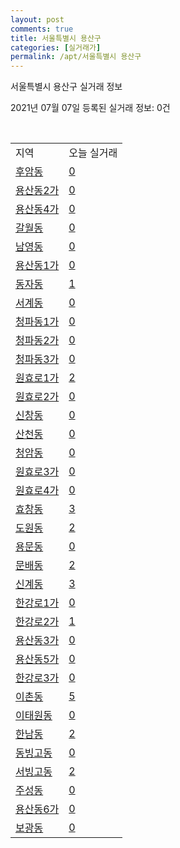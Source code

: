 ```yaml
---
layout: post
comments: true
title: 서울특별시 용산구
categories: [실거래가]
permalink: /apt/서울특별시 용산구
---
```


서울특별시 용산구 실거래 정보

2021년 07월 07일 등록된 실거래 정보: 0건

<script type="text/javascript">
  google.charts.load('current', {'packages':['corechart']});
  google.charts.setOnLoadCallback(drawChart);

  function drawChart() {
    var data = google.visualization.arrayToDataTable([['거래일', '매매', '전월세', '전매'], ['20-07', 135, 348, 1], ['20-08', 114, 324, 2], ['20-09', 107, 313, 4], ['20-10', 129, 379, 0], ['20-11', 148, 413, 0], ['20-12', 173, 346, 1], ['21-01', 112, 332, 0], ['21-02', 82, 295, 0], ['21-03', 82, 322, 0], ['21-04', 82, 239, 1], ['21-05', 122, 307, 1], ['21-06', 40, 223, 0], ['21-07', 0, 18, 0]]);

    var options = {
      title: '최근 유형별 거래량 추이',
      legend: { position: 'bottom' }
    };

    var chart = new google.visualization.LineChart(document.getElementById('columnchart_material'));
    chart.draw(data, (options));
  }
</script>

<div id="columnchart_material" style="width: 95%; margin-left: -35px"></div>
<br>
<table class="sortable">
  <tr>
    <td>지역</td>
    <td>오늘 실거래</td>
  </tr>

  
  <tr class="item">
    <td><a href="서울특별시 용산구 후암동">후암동</a></td>
    <td><a href="서울특별시 용산구 후암동">0</a></td>
  </tr>
    

  <tr class="item">
    <td><a href="서울특별시 용산구 용산동2가">용산동2가</a></td>
    <td><a href="서울특별시 용산구 용산동2가">0</a></td>
  </tr>
    

  <tr class="item">
    <td><a href="서울특별시 용산구 용산동4가">용산동4가</a></td>
    <td><a href="서울특별시 용산구 용산동4가">0</a></td>
  </tr>
    

  <tr class="item">
    <td><a href="서울특별시 용산구 갈월동">갈월동</a></td>
    <td><a href="서울특별시 용산구 갈월동">0</a></td>
  </tr>
    

  <tr class="item">
    <td><a href="서울특별시 용산구 남영동">남영동</a></td>
    <td><a href="서울특별시 용산구 남영동">0</a></td>
  </tr>
    

  <tr class="item">
    <td><a href="서울특별시 용산구 용산동1가">용산동1가</a></td>
    <td><a href="서울특별시 용산구 용산동1가">0</a></td>
  </tr>
    

  <tr class="item">
    <td><a href="서울특별시 용산구 동자동">동자동</a></td>
    <td><a href="서울특별시 용산구 동자동">1</a></td>
  </tr>
    

  <tr class="item">
    <td><a href="서울특별시 용산구 서계동">서계동</a></td>
    <td><a href="서울특별시 용산구 서계동">0</a></td>
  </tr>
    

  <tr class="item">
    <td><a href="서울특별시 용산구 청파동1가">청파동1가</a></td>
    <td><a href="서울특별시 용산구 청파동1가">0</a></td>
  </tr>
    

  <tr class="item">
    <td><a href="서울특별시 용산구 청파동2가">청파동2가</a></td>
    <td><a href="서울특별시 용산구 청파동2가">0</a></td>
  </tr>
    

  <tr class="item">
    <td><a href="서울특별시 용산구 청파동3가">청파동3가</a></td>
    <td><a href="서울특별시 용산구 청파동3가">0</a></td>
  </tr>
    

  <tr class="item">
    <td><a href="서울특별시 용산구 원효로1가">원효로1가</a></td>
    <td><a href="서울특별시 용산구 원효로1가">2</a></td>
  </tr>
    

  <tr class="item">
    <td><a href="서울특별시 용산구 원효로2가">원효로2가</a></td>
    <td><a href="서울특별시 용산구 원효로2가">0</a></td>
  </tr>
    

  <tr class="item">
    <td><a href="서울특별시 용산구 신창동">신창동</a></td>
    <td><a href="서울특별시 용산구 신창동">0</a></td>
  </tr>
    

  <tr class="item">
    <td><a href="서울특별시 용산구 산천동">산천동</a></td>
    <td><a href="서울특별시 용산구 산천동">0</a></td>
  </tr>
    

  <tr class="item">
    <td><a href="서울특별시 용산구 청암동">청암동</a></td>
    <td><a href="서울특별시 용산구 청암동">0</a></td>
  </tr>
    

  <tr class="item">
    <td><a href="서울특별시 용산구 원효로3가">원효로3가</a></td>
    <td><a href="서울특별시 용산구 원효로3가">0</a></td>
  </tr>
    

  <tr class="item">
    <td><a href="서울특별시 용산구 원효로4가">원효로4가</a></td>
    <td><a href="서울특별시 용산구 원효로4가">0</a></td>
  </tr>
    

  <tr class="item">
    <td><a href="서울특별시 용산구 효창동">효창동</a></td>
    <td><a href="서울특별시 용산구 효창동">3</a></td>
  </tr>
    

  <tr class="item">
    <td><a href="서울특별시 용산구 도원동">도원동</a></td>
    <td><a href="서울특별시 용산구 도원동">2</a></td>
  </tr>
    

  <tr class="item">
    <td><a href="서울특별시 용산구 용문동">용문동</a></td>
    <td><a href="서울특별시 용산구 용문동">0</a></td>
  </tr>
    

  <tr class="item">
    <td><a href="서울특별시 용산구 문배동">문배동</a></td>
    <td><a href="서울특별시 용산구 문배동">2</a></td>
  </tr>
    

  <tr class="item">
    <td><a href="서울특별시 용산구 신계동">신계동</a></td>
    <td><a href="서울특별시 용산구 신계동">3</a></td>
  </tr>
    

  <tr class="item">
    <td><a href="서울특별시 용산구 한강로1가">한강로1가</a></td>
    <td><a href="서울특별시 용산구 한강로1가">0</a></td>
  </tr>
    

  <tr class="item">
    <td><a href="서울특별시 용산구 한강로2가">한강로2가</a></td>
    <td><a href="서울특별시 용산구 한강로2가">1</a></td>
  </tr>
    

  <tr class="item">
    <td><a href="서울특별시 용산구 용산동3가">용산동3가</a></td>
    <td><a href="서울특별시 용산구 용산동3가">0</a></td>
  </tr>
    

  <tr class="item">
    <td><a href="서울특별시 용산구 용산동5가">용산동5가</a></td>
    <td><a href="서울특별시 용산구 용산동5가">0</a></td>
  </tr>
    

  <tr class="item">
    <td><a href="서울특별시 용산구 한강로3가">한강로3가</a></td>
    <td><a href="서울특별시 용산구 한강로3가">0</a></td>
  </tr>
    

  <tr class="item">
    <td><a href="서울특별시 용산구 이촌동">이촌동</a></td>
    <td><a href="서울특별시 용산구 이촌동">5</a></td>
  </tr>
    

  <tr class="item">
    <td><a href="서울특별시 용산구 이태원동">이태원동</a></td>
    <td><a href="서울특별시 용산구 이태원동">0</a></td>
  </tr>
    

  <tr class="item">
    <td><a href="서울특별시 용산구 한남동">한남동</a></td>
    <td><a href="서울특별시 용산구 한남동">2</a></td>
  </tr>
    

  <tr class="item">
    <td><a href="서울특별시 용산구 동빙고동">동빙고동</a></td>
    <td><a href="서울특별시 용산구 동빙고동">0</a></td>
  </tr>
    

  <tr class="item">
    <td><a href="서울특별시 용산구 서빙고동">서빙고동</a></td>
    <td><a href="서울특별시 용산구 서빙고동">2</a></td>
  </tr>
    

  <tr class="item">
    <td><a href="서울특별시 용산구 주성동">주성동</a></td>
    <td><a href="서울특별시 용산구 주성동">0</a></td>
  </tr>
    

  <tr class="item">
    <td><a href="서울특별시 용산구 용산동6가">용산동6가</a></td>
    <td><a href="서울특별시 용산구 용산동6가">0</a></td>
  </tr>
    

  <tr class="item">
    <td><a href="서울특별시 용산구 보광동">보광동</a></td>
    <td><a href="서울특별시 용산구 보광동">0</a></td>
  </tr>
    


</table>


    